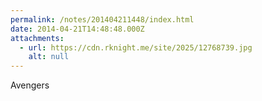 ```yaml
---
permalink: /notes/201404211448/index.html
date: 2014-04-21T14:48:48.000Z
attachments:
  - url: https://cdn.rknight.me/site/2025/12768739.jpg
    alt: null
---
```


Avengers
